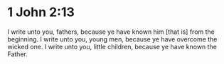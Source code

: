 # 1 John 2:13

I write unto you, fathers, because ye have known him [that is] from the beginning. I write unto you, young men, because ye have overcome the wicked one. I write unto you, little children, because ye have known the Father.